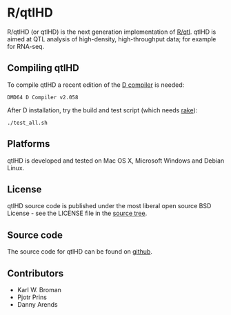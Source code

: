 # R/qtlHD

R/qtlHD (or qtlHD) is the next generation implementation of
[R/qtl][rqtl]. qtlHD is aimed at QTL analysis of high-density,
high-throughput data; for example for RNA-seq.

## Compiling qtlHD

To compile qtlHD a recent edition of the [D compiler][D] is needed:

    DMD64 D Compiler v2.058

After D installation, try the build and test script (which needs
[rake][rake]):

    ./test_all.sh

## Platforms

qtlHD is developed and tested on Mac OS X, Microsoft Windows and Debian Linux.

## License

qtlHD source code is published under the most liberal open source BSD
License - see the LICENSE file in the [source tree][source].

## Source code

The source code for qtlHD can be found on [github][source].

## Contributors

* Karl W. Broman 
* Pjotr Prins
* Danny Arends

[rqtl]: http://www.rqtl.org/
[D]: http://www.digitalmars.com/d/index.html
[rake]: http://rake.rubyforge.org/
[source]: https://github.com/kbroman/qtlHD
